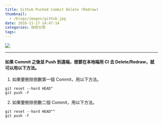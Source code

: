 ```yaml
---
title: Github Pushed Commit Delete (Redraw)
thumbnail:
  - /blogs/images/github.jpg
date: 2016-11-17 14:47:14
categories: 技術分享
tags:
---
```

<img src="/blogs/images/github.jpg">

***
#### 如果 Commit 之後並 Push 到遠端，想要在本地端用 CI 去 Delete/Redraw，就可以用以下方法。
1. 如果要刪除倒數第一個 Commit，用以下方法。
```
git reset --hard HEAD^
git push -f
```
2. 如果要刪除倒數二個 Commit，用以下方法。
```
git reset --hard HEAD^^
git push -f
```
